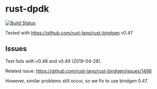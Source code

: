 # rust-dpdk

[![Build Status](https://jenkins.kaist.ac.kr/buildStatus/icon?job=ANLAB-KAIST%2Frust-dpdk%2Fmaster)](https://jenkins.kaist.ac.kr/job/ANLAB-KAIST/job/rust-dpdk/job/master/)

Tested with <https://github.com/rust-lang/rust-bindgen> v0.47

## Issues

Test fails with v0.48 and v0.49 (2019-04-28).

Related issue: <https://github.com/rust-lang/rust-bindgen/issues/1498>

However, similar problems still occur, so we fix to use bindgen 0.47.
